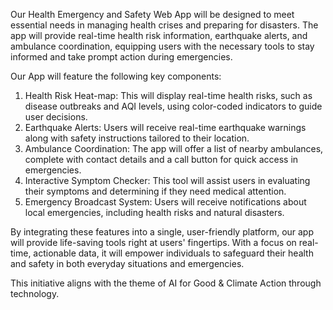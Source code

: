 Our Health Emergency and Safety Web App will be designed to meet essential needs in managing health crises and preparing for disasters. The app will provide real-time health risk information, earthquake alerts, and ambulance coordination, equipping users with the necessary tools to stay informed and take prompt action during emergencies.

Our App will feature the following key components:
1. Health Risk Heat-map: This will display real-time health risks, such as disease outbreaks and AQI levels, using color-coded indicators to guide user decisions.
2. Earthquake Alerts: Users will receive real-time earthquake warnings along with safety instructions tailored to their location.
3. Ambulance Coordination: The app will offer a list of nearby ambulances, complete with contact details and a call button for quick access in emergencies.
4. Interactive Symptom Checker: This tool will assist users in evaluating their symptoms and determining if they need medical attention.
5. Emergency Broadcast System: Users will receive notifications about local emergencies, including health risks and natural disasters.

By integrating these features into a single, user-friendly platform, our app will provide life-saving tools right at users' fingertips. With a focus on real-time, actionable data, it will empower individuals to safeguard their health and safety in both everyday situations and emergencies.

This initiative aligns with the theme of AI for Good & Climate Action through technology.
